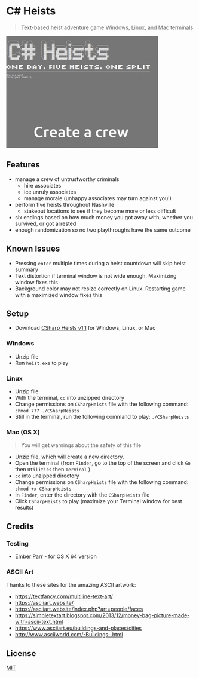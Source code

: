 # C# Heists
>Text-based heist adventure game Windows, Linux, and Mac terminals

![C# Heists overview GIF](/readme_overview.gif)

## Features
- manage a crew of untrustworthy criminals
    - hire associates
    - ice unruly associates
    - manage morale (unhappy associates may turn against you!)
- perform five heists throughout Nashville
    - stakeout locations to see if they become more or less difficult
- six endings based on how much money you got away with, whether you survived, or got arrested
- enough randomization so no two playthroughs have the same outcome

## Known Issues
- Pressing ```enter``` multiple times during a heist countdown will skip heist summary
- Text distortion if terminal window is not wide enough. Maximizing window fixes this
- Background color may not resize correctly on Linux. Restarting game with a maximized window fixes this

## Setup
- Download [CSharp Heists v1.1](https://github.com/ste163/csharp_heists/releases) for Windows, Linux, or Mac

### Windows
- Unzip file
- Run ```heist.exe``` to play

### Linux
- Unzip file
- With the terminal, ```cd``` into unzipped directory
- Change permissions on ```CSharpHeists``` file with the following command: ```chmod 777 ./CSharpHeists```
- Still in the terminal, run the following command to play: ```./CSharpHeists```

### Mac (OS X)
>You will get warnings about the safety of this file
- Unzip file, which will create a new directory.
- Open the terminal (from ```Finder```, go to the top of the screen and click ```Go``` then ```Utilities``` then ```Terminal``` )
- ```cd``` into unzipped directory
- Change permissions on ```CSharpHeists``` file with the following command: ```chmod +x CSharpHeists```
- In ```Finder```, enter the directory with the ```CSharpHeists``` file
- Click ```CSharpHeists``` to play (maximize your Terminal window for best results)

## Credits
### Testing
- [Ember Parr](https://www.linkedin.com/in/emberparr/) - for  OS X 64 version
### ASCII Art
Thanks to these sites for the amazing ASCII artwork:
- https://textfancy.com/multiline-text-art/
- https://asciiart.website/
- https://asciiart.website/index.php?art=people/faces
- https://simpletextart.blogspot.com/2013/12/money-bag-picture-made-with-ascii-text.html
- https://www.asciiart.eu/buildings-and-places/cities
- http://www.asciiworld.com/-Buildings-.html

## License
[MIT](/LICENSE)